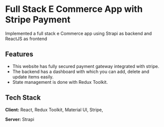 
# Full Stack E Commerce App with Stripe Payment

Implemented a full stack e Commerce app using Strapi as backend and ReactJS as frontend


## Features

- This website has fully secured payment gateway integrated with stripe.
- The backend has a dashboard with which you can add, delete and update items easily.
- State management is done with Redux Toolkit.


## Tech Stack

**Client:** React, Redux Toolkit, Material UI, Stripe, 

**Server:** Strapi

